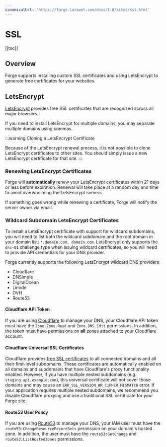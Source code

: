 ```yaml
---
canonicalUrl: 'https://forge.laravel.com/docs/1.0/sites/ssl.html'
---
```

# SSL

[[toc]]

## Overview

Forge supports installing custom SSL certificates and using LetsEncrypt to generate free certificates for your websites.

## LetsEncrypt

[LetsEncrypt](https://letsencrypt.org) provides free SSL certificates that are recognized across all major browsers.

If you need to install LetsEncrypt for multiple domains, you may separate multiple domains using commas.

:::warning Cloning a LetsEncrypt Certificate

Because of the LetsEncrypt renewal process, it is not possible to clone LetsEncrypt certificates to other sites. You should simply issue a new LetsEncrypt certificate for that site.
:::

### Renewing LetsEncrypt Certificates

Forge will **automatically** renew your LetsEncrypt certificates within 21 days or less before expiration. Renewal will take place at a random day and time to avoid overwhelming the LetsEncrypt servers.

If something goes wrong while renewing a certificate, Forge will notify the server owner via email.

### Wildcard Subdomain LetsEncrypt Certificates

To install a LetsEncrypt certificate with support for wildcard subdomains, you will need to list both the wildcard subdomain and the root domain in your domain list: `*.domain.com, domain.com`. LetsEncrypt only supports the `dns-01` challenge type when issuing wildcard certificates, so you will need to provide API credentials for your DNS provider.

Forge currently supports the following LetsEncrypt wildcard DNS providers:

- Cloudflare
- DNSimple
- DigitalOcean
- Linode
- OVH
- Route53

#### Cloudflare API Token

If you are using [Cloudflare](https://cloudflare.com) to manage your DNS, your Cloudflare API token must have the `Zone.Zone.Read` and `Zone.DNS.Edit` permissions. In addition, the token must have permissions on **all** zones attached to your Cloudflare account.

#### Cloudflare Universal SSL Certificates

Cloudflare provides [free SSL certificates](https://developers.cloudflare.com/ssl/edge-certificates/universal-ssl/enable-universal-ssl/) to all connected domains and all their first-level subdomains. These certificates are automatically enabled on all domains and subdomains that have Cloudflare's proxy functionality enabled. However, if you have multiple nested subdomains (e.g. `staging.api.example.com`), this universal certificate will not cover those domains and may cause an `ERR_SSL_VERSION_OR_CIPHER_MISMATCH` error. If your application requires multiple nested subdomains, we recommend you disable Cloudflare proxying and use a traditional SSL certificate for your Forge site.

#### Route53 User Policy

If you are using [Route53](https://docs.aws.amazon.com/Route53/latest/APIReference/Welcome.html) to manage your DNS, your IAM user must have the `route53:ChangeResourceRecordSets` permission on your domain's hosted zone. In addition, the user must have the `route53:GetChange` and `route53:ListHostedZones` permissions. 

